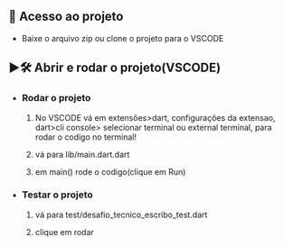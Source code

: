 ## 📁 **Acesso ao projeto**

* Baixe o arquivo zip ou clone o projeto para o VSCODE

## ▶️🛠️ **Abrir e rodar o projeto(VSCODE)**

 * ### **Rodar o projeto**
    1. No VSCODE vá em extensôes>dart, configurações da extensao, dart>cli  console> selecionar terminal ou external terminal, para rodar o codigo no terminal!

    2. vá para lib/main.dart.dart

    3. em main() rode o codigo(clique em Run)


* ### **Testar o projeto**

    1. vá para test/desafio_tecnico_escribo_test.dart

    2. clique em rodar
